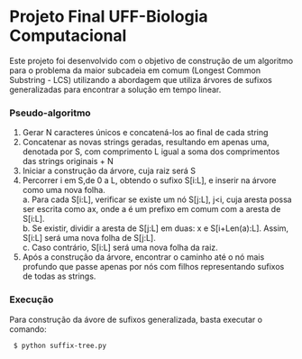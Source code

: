 # Projeto Final UFF-Biologia Computacional

Este projeto foi desenvolvido com o objetivo de construção de um algoritmo para o problema da maior subcadeia em comum 
(Longest Common Substring - LCS) utilizando a abordagem que utiliza árvores de sufixos generalizadas para encontrar a 
solução em tempo linear.

### Pseudo-algoritmo

1. Gerar N caracteres únicos e concatená-los ao final de cada string
2. Concatenar as novas strings geradas, resultando em apenas uma, denotada por S, com comprimento L igual a soma dos comprimentos das strings originais + N
3. Iniciar a construção da árvore, cuja raiz será S
4. Percorrer i em S,de 0 a L, obtendo o sufixo S[i:L], e inserir na árvore como uma nova folha.\
a. Para cada S[i:L], verificar se existe um nó S[j:L], j<i, cuja aresta possa ser escrita como ax, onde a é um prefixo em comum com a aresta de S[i:L]. \
b. Se existir, dividir a aresta de S[j:L] em duas: x e S[i+Len(a):L]. Assim, S[i:L] será uma nova folha de S[j:L]. \
c. Caso contrário, S[i:L] será uma nova folha da raiz.
5. Após a construção da árvore, encontrar o caminho até o nó mais profundo que passe apenas por nós com filhos representando sufixos de todas as strings.

### Execução

Para construção da ávore de sufixos generalizada, basta executar o comando:
```
 $ python suffix-tree.py
 ```